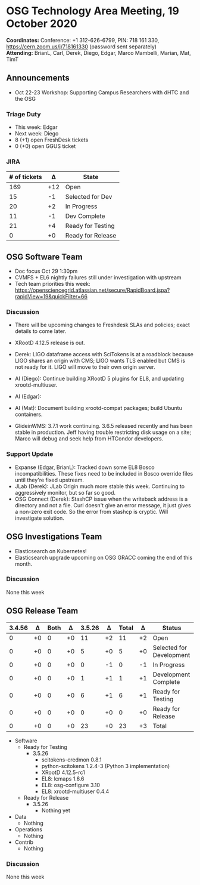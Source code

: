 # OSG Technology Area Meeting, 19 October 2020

**Coordinates:** Conference: +1 312-626-6799, PIN: 718 161 330, <https://cern.zoom.us/j/718161330> (password sent separately)  
**Attending:**   BrianL, Carl, Derek, Diego, Edgar, Marco Mambelli, Marian, Mat, TimT


## Announcements

-   Oct 22-23 Workshop: Supporting Campus Researchers with dHTC and the OSG


### Triage Duty

-   This week: Edgar
-   Next week: Diego
-   8 (+1) open FreshDesk tickets
-   0 (+0) open GGUS ticket


### JIRA

| # of tickets | &Delta; | State             |
|------------ |------- |----------------- |
| 169          | +12     | Open              |
| 15           | -1      | Selected for Dev  |
| 20           | +2      | In Progress       |
| 11           | -1      | Dev Complete      |
| 21           | +4      | Ready for Testing |
| 0            | +0      | Ready for Release |


## OSG Software Team

-   Doc focus Oct 29 1:30pm
-   CVMFS + EL6 nightly failures still under investigation with upstream
-   Tech team priorities this week: <https://opensciencegrid.atlassian.net/secure/RapidBoard.jspa?rapidView=19&quickFilter=66>


### Discussion

-   There will be upcoming changes to Freshdesk SLAs and policies; exact details to come later.
-   XRootD 4.12.5 release is out.
-   Derek: LIGO dataframe access with SciTokens is at a roadblock because LIGO shares an origin with CMS; LIGO wants TLS enabled but CMS is not ready for it.  LIGO will move to their own origin server.
-   AI (Diego): Continue building XRootD 5 plugins for EL8, and updating xrootd-multiuser.
-   AI (Edgar):
-   AI (Mat): Document building xrootd-compat packages; build Ubuntu containers.

-   GlideinWMS: 3.7.1 work continuing.  3.6.5 released recently and has been stable in production.
    Jeff having trouble restricting disk usage on a site; Marco will debug and seek help from HTCondor developers.

### Support Update

-   Expanse (Edgar, BrianL): Tracked down some EL8 Bosco incompatibilities. These fixes need to be included in Bosco override files until they're fixed upstream.
-   JLab (Derek): JLab Origin much more stable this week.  Continuing to aggressively monitor, but so far so good.
-   OSG Connect (Derek): StashCP issue when the writeback address is a directory and not a file.  Curl doesn't give an error message, it just gives a non-zero exit code.  So the error from stashcp is cryptic.  Will investigate solution.


## OSG Investigations Team

-   Elasticsearch on Kubernetes!
-   Elasticsearch upgrade upcoming on OSG GRACC coming the end of this month.

### Discussion

None this week  


## OSG Release Team

| 3.4.56 | &Delta; | Both | &Delta; | 3.5.26 | &Delta; | Total | &Delta; | Status                   |
| ------ | ------- | ---- | ------- | ------ | ------- | ----- | ------- | ------------------------ |
| 0      | +0      | 0    | +0      | 11     | +2      | 11    | +2      | Open                     |
| 0      | +0      | 0    | +0      | 5      | +0      | 5     | +0      | Selected for Development |
| 0      | +0      | 0    | +0      | 0      | -1      | 0     | -1      | In Progress              |
| 0      | +0      | 0    | +0      | 1      | +1      | 1     | +1      | Development Complete     |
| 0      | +0      | 0    | +0      | 6      | +1      | 6     | +1      | Ready for Testing        |
| 0      | +0      | 0    | +0      | 0      | +0      | 0     | +0      | Ready for Release        |
| 0      | +0      | 0    | +0      | 23     | +0      | 23    | +3      | Total                    |

-   Software  
    -   Ready for Testing  
        -   3.5.26  
            -   scitokens-credmon 0.8.1
            -   python-scitokens 1.2.4-3 (Python 3 implementation)
            -   XRootD 4.12.5-rc1
            -   EL8: lcmaps 1.6.6
            -   EL8: osg-configure 3.10
            -   EL8: xrootd-multiuser 0.4.4
    -   Ready for Release  
        -   3.5.26  
            -   Nothing yet
-   Data  
    -   Nothing
-   Operations  
    -   Nothing
-   Contrib  
    -   Nothing


### Discussion

None this week
